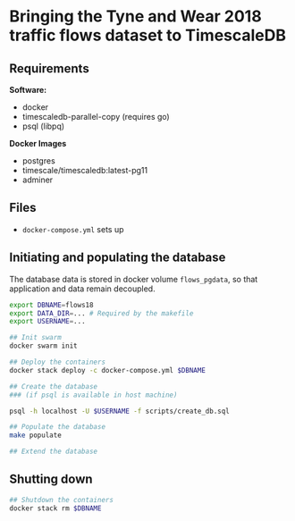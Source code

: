 # Bringing the Tyne and Wear 2018 traffic flows dataset to TimescaleDB

## Requirements

**Software:**
- docker
- timescaledb-parallel-copy (requires go)
- psql (libpq)

**Docker Images**
- postgres
- timescale/timescaledb:latest-pg11
- adminer

## Files

- `docker-compose.yml` sets up

## Initiating and populating the database

The database data is stored in docker volume `flows_pgdata`,
so that application and data remain decoupled.

```bash
export DBNAME=flows18
export DATA_DIR=... # Required by the makefile
export USERNAME=...

## Init swarm
docker swarm init

## Deploy the containers
docker stack deploy -c docker-compose.yml $DBNAME

## Create the database
### (if psql is available in host machine)

psql -h localhost -U $USERNAME -f scripts/create_db.sql

## Populate the database
make populate

## Extend the database

```

## Shutting down

```bash
## Shutdown the containers
docker stack rm $DBNAME
```
